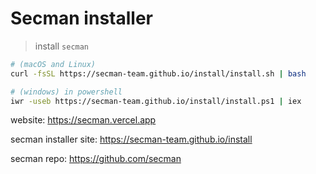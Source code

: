 # Secman installer

> install `secman`

```sh
# (macOS and Linux)
curl -fsSL https://secman-team.github.io/install/install.sh | bash

# (windows) in powershell
iwr -useb https://secman-team.github.io/install/install.ps1 | iex
```

website: https://secman.vercel.app

secman installer site: https://secman-team.github.io/install

secman repo: https://github.com/secman
